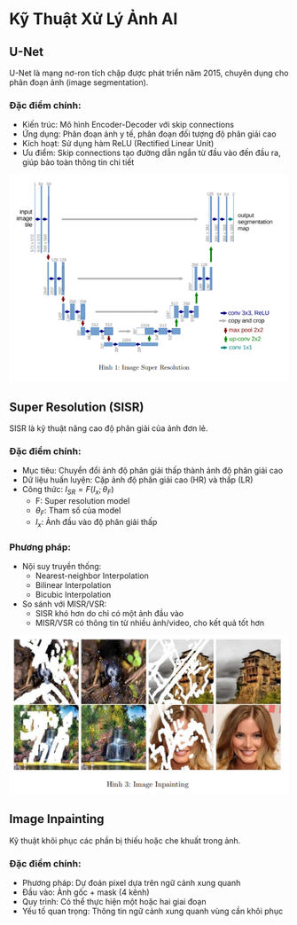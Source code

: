 # Kỹ Thuật Xử Lý Ảnh AI

## U-Net
U-Net là mạng nơ-ron tích chập được phát triển năm 2015, chuyên dụng cho phân đoạn ảnh (image segmentation).

### Đặc điểm chính:
- Kiến trúc: Mô hình Encoder-Decoder với skip connections
- Ứng dụng: Phân đoạn ảnh y tế, phân đoạn đối tượng độ phân giải cao
- Kích hoạt: Sử dụng hàm ReLU (Rectified Linear Unit)
- Ưu điểm: Skip connections tạo đường dẫn ngắn từ đầu vào đến đầu ra, giúp bảo toàn thông tin chi tiết

![Image Super Resolution](./public/image-super-resolution.png)
## Super Resolution (SISR)
SISR là kỹ thuật nâng cao độ phân giải của ảnh đơn lẻ.

### Đặc điểm chính:
- Mục tiêu: Chuyển đổi ảnh độ phân giải thấp thành ảnh độ phân giải cao
- Dữ liệu huấn luyện: Cặp ảnh độ phân giải cao (HR) và thấp (LR)
- Công thức: $I_{SR}=F(I_x; \theta_F)$
  - F: Super resolution model
  - $\theta_F$: Tham số của model
  - $I_x$: Ảnh đầu vào độ phân giải thấp

### Phương pháp:
- Nội suy truyền thống:
  - Nearest-neighbor Interpolation
  - Bilinear Interpolation
  - Bicubic Interpolation
- So sánh với MISR/VSR:
  - SISR khó hơn do chỉ có một ảnh đầu vào
  - MISR/VSR có thông tin từ nhiều ảnh/video, cho kết quả tốt hơn

![Image Inpainting](./public/image-inpainting.png)
## Image Inpainting
Kỹ thuật khôi phục các phần bị thiếu hoặc che khuất trong ảnh.

### Đặc điểm chính:
- Phương pháp: Dự đoán pixel dựa trên ngữ cảnh xung quanh
- Đầu vào: Ảnh gốc + mask (4 kênh)
- Quy trình: Có thể thực hiện một hoặc hai giai đoạn
- Yếu tố quan trọng: Thông tin ngữ cảnh xung quanh vùng cần khôi phục